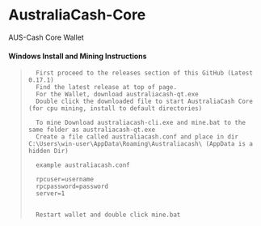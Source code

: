 # AustraliaCash-Core
AUS-Cash Core Wallet

####    Windows Install and Mining Instructions

>       First proceed to the releases section of this GitHub (Latest 0.17.1)
>       Find the latest release at top of page.
>       For the Wallet, download australiacash-qt.exe
>       Double click the downloaded file to start AustraliaCash Core (for cpu mining, install to default directories)
>       
>       To mine Download australiacash-cli.exe and mine.bat to the same folder as australiacash-qt.exe
>       Create a file called australiacash.conf and place in dir C:\Users\win-user\AppData\Roaming\Australiacash\ (AppData is a hidden Dir)
>
>       example australiacash.conf
>
>       rpcuser=username
>       rpcpassword=password
>       server=1
>       
>       
>       Restart wallet and double click mine.bat
